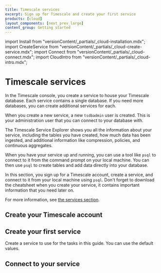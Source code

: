 ```yaml
---
title: Timescale services
excerpt: Sign up for Timescale and create your first service
products: [cloud]
layout_components: [next_prev_large]
content_group: Getting started
---
```


import Install from "versionContent/_partials/_cloud-installation.mdx";
import CreateService from "versionContent/_partials/_cloud-create-service.mdx";
import Connect from "versionContent/_partials/_cloud-connect.mdx";
import CloudIntro from "versionContent/_partials/_cloud-intro.mdx";

# Timescale services

<CloudIntro />

In the Timescale console, you create a service to house your Timescale
database. Each service contains a single database. If you need more
databases, you can create additional services for each.

When you create a new service, a new `tsdbadmin` user is created. This is your
administration user that you can connect to your database with.

The Timescale Service Explorer shows you all the information about your service,
including the tables you have created, how much data has been ingested, and
additional information like compression, policies, and continuous aggregates.

When you have your service up and running, you can use a tool like `psql` to
connect to it from the command prompt on your local machine. You can then use
`psql` to create tables and add data directly into your database.

In this section, you sign up for a Timescale account, create a service, and
connect to it from your local machine using `psql`. Don't forget to download the
cheatsheet when you create your service, it contains important information that
you need later on.

For more information, see
[the services section][services-how-to].

## Create your Timescale account

<Collapsible heading="Creating your Timescale account" defaultExpanded={false}>

<Install />

</Collapsible>

## Create your first service

Create a service to use for the tasks in this guide. You can use the default values.

<Collapsible heading="Creating your first service" defaultExpanded={false}>

<CreateService demoData={false} />

</Collapsible>

## Connect to your service

<Collapsible heading="Connecting to your service">

<Connect />

</Collapsible>

[services-how-to]: /use-timescale/:currentVersion:/services/
